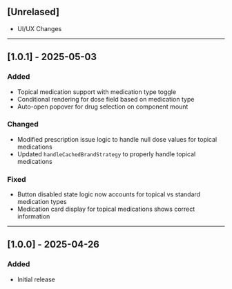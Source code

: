 [//]: # (More Devoloper friendly changelog)

## [Unrelased]

- UI/UX Changes
---

## [1.0.1] - 2025-05-03
### Added
- Topical medication support with medication type toggle
- Conditional rendering for dose field based on medication type
- Auto-open popover for drug selection on component mount

### Changed
- Modified prescription issue logic to handle null dose values for topical medications
- Updated `handleCachedBrandStrategy` to properly handle topical medications

### Fixed
- Button disabled state logic now accounts for topical vs standard medication types
- Medication card display for topical medications shows correct information

---

## [1.0.0] - 2025-04-26
### Added
- Initial release
